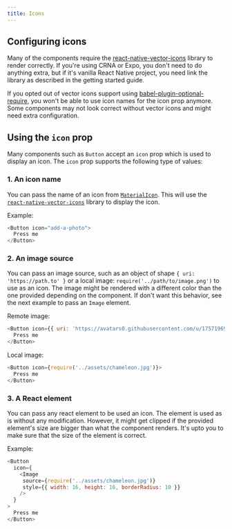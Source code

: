 ```yaml
---
title: Icons
---
```


## Configuring icons

Many of the components require the [react-native-vector-icons](https://github.com/oblador/react-native-vector-icons) library to render correctly. If you're using CRNA or Expo, you don't need to do anything extra, but if it's vanilla React Native project, you need link the library as described in the getting started guide.

If you opted out of vector icons support using [babel-plugin-optional-require](https://github.com/satya164/babel-plugin-optional-require), you won't be able to use icon names for the icon prop anymore. Some components may not look correct without vector icons and might need extra configuration.

## Using the `icon` prop

Many components such as `Button` accept an `icon` prop which is used to display an icon. The `icon` prop supports the following type of values:

### 1. An icon name

You can pass the name of an icon from [`MaterialIcon`](https://material.io/icons/). This will use the [`react-native-vector-icons`](https://github.com/oblador/react-native-vector-icons) library to display the icon.

Example:

```js
<Button icon="add-a-photo">
  Press me
</Button>
```

### 2. An image source

You can pass an image source, such as an object of shape `{ uri: 'https://path.to' }` or a local image: `require('../path/to/image.png')` to use as an icon. The image might be rendered with a different color than the one provided depending on the component. If don't want this behavior, see the next example to pass an `Image` element.

Remote image:

```js
<Button icon={{ uri: 'https://avatars0.githubusercontent.com/u/17571969?v=3&s=400' }}>
  Press me
</Button>
```

Local image:

```js
<Button icon={require('../assets/chameleon.jpg')}>
  Press me
</Button>
```

### 3. A React element

You can pass any react element to be used an icon. The element is used as is without any modification. However, it might get clipped if the provided element's size are bigger than what the component renders. It's upto you to make sure that the size of the element is correct.

Example:

```js
<Button
  icon={
    <Image
     source={require('../assets/chameleon.jpg')}
     style={{ width: 16, height: 16, borderRadius: 10 }}
    />
  }
>
  Press me
</Button>
```
